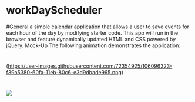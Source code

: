 # workDayScheduler
#General
a simple calendar application that allows a user to save events for each hour of the day by modifying starter code. This app will run in the browser and feature dynamically updated HTML and CSS powered by jQuery.
Mock-Up
The following animation demonstrates the application:
#
(https://user-images.githubusercontent.com/72354925/106096323-f39a5380-60fa-11eb-80c6-e3d9dbade965.png)
#
![](https://user-images.githubusercontent.com/72354925/107163457-2c45f280-696f-11eb-88d1-35a82262f204.png)
